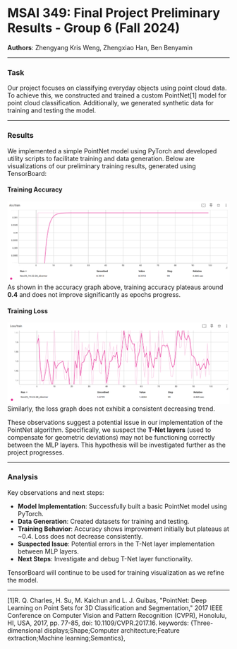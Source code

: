# **MSAI 349: Final Project Preliminary Results - Group 6 (Fall 2024)**  
**Authors**: Zhengyang Kris Weng, Zhengxiao Han, Ben Benyamin  

---

### **Task**  
Our project focuses on classifying everyday objects using point cloud data. To achieve this, we constructed and trained a custom PointNet[1] model for point cloud classification. Additionally, we generated synthetic data for training and testing the model.  

---

### **Results**  
We implemented a simple PointNet model using PyTorch and developed utility scripts to facilitate training and data generation. Below are visualizations of our preliminary training results, generated using TensorBoard:  

#### **Training Accuracy**
![acc/train](acc_train.png)  
As shown in the accuracy graph above, training accuracy plateaus around **0.4** and does not improve significantly as epochs progress.  

#### **Training Loss**
![loss/train](loss_train.png)  
Similarly, the loss graph does not exhibit a consistent decreasing trend.  

These observations suggest a potential issue in our implementation of the PointNet algorithm. Specifically, we suspect the **T-Net layers** (used to compensate for geometric deviations) may not be functioning correctly between the MLP layers. This hypothesis will be investigated further as the project progresses.  

---

### **Analysis**  
Key observations and next steps:  
- **Model Implementation**: Successfully built a basic PointNet model using PyTorch.  
- **Data Generation**: Created datasets for training and testing.  
- **Training Behavior**: Accuracy shows improvement initially but plateaus at ~0.4. Loss does not decrease consistently.  
- **Suspected Issue**: Potential errors in the T-Net layer implementation between MLP layers.  
- **Next Steps**: Investigate and debug T-Net layer functionality.  

TensorBoard will continue to be used for training visualization as we refine the model.  

---  

[1]R. Q. Charles, H. Su, M. Kaichun and L. J. Guibas, "PointNet: Deep Learning on Point Sets for 3D Classification and Segmentation," 2017 IEEE Conference on Computer Vision and Pattern Recognition (CVPR), Honolulu, HI, USA, 2017, pp. 77-85, doi: 10.1109/CVPR.2017.16. keywords: {Three-dimensional displays;Shape;Computer architecture;Feature extraction;Machine learning;Semantics},

